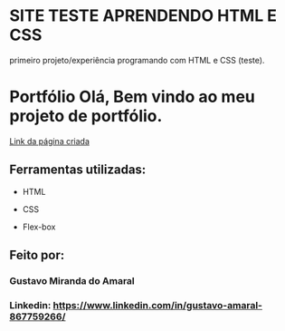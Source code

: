 # SITE TESTE APRENDENDO HTML E CSS
primeiro projeto/experiência programando com HTML e CSS (teste).

# Portfólio Olá, Bem vindo ao meu projeto de portfólio.

[Link da página criada](https://site-teste-aprendendo-html-e-css.vercel.app/)

## Ferramentas utilizadas:

* HTML

* CSS

* Flex-box

## Feito por:

### Gustavo Miranda do Amaral

### Linkedin: https://www.linkedin.com/in/gustavo-amaral-867759266/
